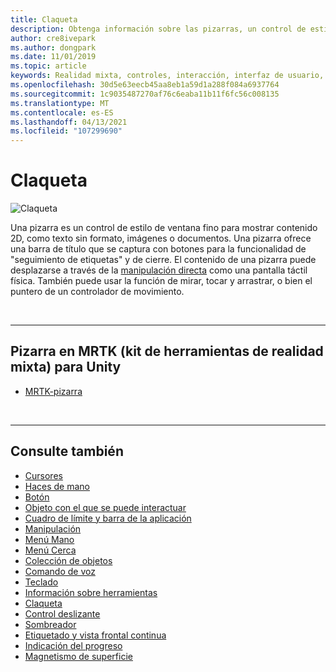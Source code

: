 ```yaml
---
title: Claqueta
description: Obtenga información sobre las pizarras, un control de estilo de ventana fino para mostrar contenido 2D mediante el kit de herramientas de realidad mixta.
author: cre8ivepark
ms.author: dongpark
ms.date: 11/01/2019
ms.topic: article
keywords: Realidad mixta, controles, interacción, interfaz de usuario, UX, auriculares de realidad mixta, auriculares de la realidad mixta de Windows, auriculares de realidad virtual, HoloLens, pizarra, MRTK, kit de herramientas de realidad mixta
ms.openlocfilehash: 30d5e63eecb45aa8eb1a59d1a288f084a6937764
ms.sourcegitcommit: 1c9035487270af76c6eaba11b11f6fc56c008135
ms.translationtype: MT
ms.contentlocale: es-ES
ms.lasthandoff: 04/13/2021
ms.locfileid: "107299690"
---
```

# <a name="slate"></a>Claqueta

![Claqueta](images/UX_Hero_Slate.jpg)

Una pizarra es un control de estilo de ventana fino para mostrar contenido 2D, como texto sin formato, imágenes o documentos. Una pizarra ofrece una barra de título que se captura con botones para la funcionalidad de "seguimiento de etiquetas" y de cierre. El contenido de una pizarra puede desplazarse a través de la [manipulación directa](direct-manipulation.md#2d-slate-interaction) como una pantalla táctil física. También puede usar la función de mirar, tocar y arrastrar, o bien el puntero de un controlador de movimiento.

<br>

---

## <a name="slate-in-mrtk-mixed-reality-toolkit-for-unity"></a>Pizarra en MRTK (kit de herramientas de realidad mixta) para Unity

* [MRTK-pizarra](https://docs.microsoft.com/windows/mixed-reality/mrtk-unity/features/ux-building-blocks/slate)

<br>

---

## <a name="see-also"></a>Consulte también

* [Cursores](cursors.md)
* [Haces de mano](point-and-commit.md)
* [Botón](button.md)
* [Objeto con el que se puede interactuar](interactable-object.md)
* [Cuadro de límite y barra de la aplicación](app-bar-and-bounding-box.md)
* [Manipulación](direct-manipulation.md)
* [Menú Mano](hand-menu.md)
* [Menú Cerca](near-menu.md)
* [Colección de objetos](object-collection.md)
* [Comando de voz](voice-input.md)
* [Teclado](keyboard.md)
* [Información sobre herramientas](tooltip.md)
* [Claqueta](slate.md)
* [Control deslizante](slider.md)
* [Sombreador](shader.md)
* [Etiquetado y vista frontal continua](billboarding-and-tag-along.md)
* [Indicación del progreso](progress.md)
* [Magnetismo de superficie](surface-magnetism.md)
